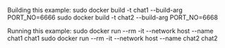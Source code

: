 Building this example:
sudo docker build -t chat1 --build-arg PORT_NO=6666
sudo docker build -t chat2 --build-arg PORT_NO=6668

Running this example:
sudo docker run --rm -it --network host --name chat1 chat1
sudo docker run --rm -it --network host --name chat2 chat2
